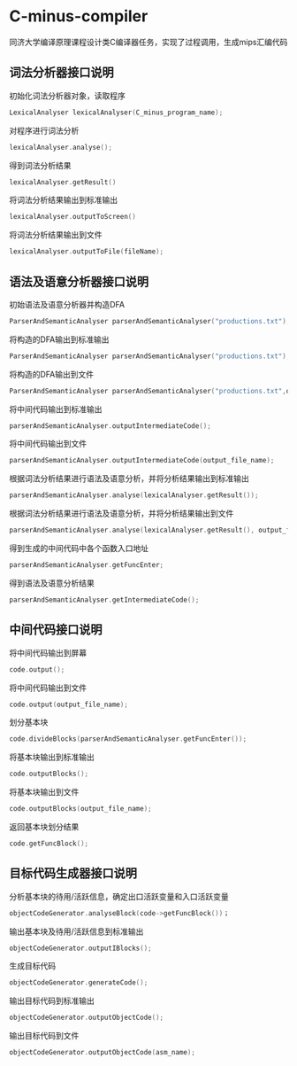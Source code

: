 # C-minus-compiler
同济大学编译原理课程设计类C编译器任务，实现了过程调用，生成mips汇编代码

## 词法分析器接口说明
初始化词法分析器对象，读取程序
```C++
LexicalAnalyser lexicalAnalyser(C_minus_program_name);
```
对程序进行词法分析
```C++
lexicalAnalyser.analyse();
```

得到词法分析结果
```C++
lexicalAnalyser.getResult()
```

将词法分析结果输出到标准输出
```C++
lexicalAnalyser.outputToScreen()
```

将词法分析结果输出到文件
```C++
lexicalAnalyser.outputToFile(fileName);
```

## 语法及语意分析器接口说明
初始语法及语意分析器并构造DFA
```C++
ParserAndSemanticAnalyser parserAndSemanticAnalyser("productions.txt");
```

将构造的DFA输出到标准输出
```C++
ParserAndSemanticAnalyser parserAndSemanticAnalyser("productions.txt");
```

将构造的DFA输出到文件
```C++
ParserAndSemanticAnalyser parserAndSemanticAnalyser("productions.txt",output_file_name);
```

将中间代码输出到标准输出
```C++
parserAndSemanticAnalyser.outputIntermediateCode();
```

将中间代码输出到文件
```C++
parserAndSemanticAnalyser.outputIntermediateCode(output_file_name);
```

根据词法分析结果进行语法及语意分析，并将分析结果输出到标准输出
```C++
parserAndSemanticAnalyser.analyse(lexicalAnalyser.getResult());
```

根据词法分析结果进行语法及语意分析，并将分析结果输出到文件
```C++
parserAndSemanticAnalyser.analyse(lexicalAnalyser.getResult(), output_file_name);
```

得到生成的中间代码中各个函数入口地址
```C++
parserAndSemanticAnalyser.getFuncEnter;
```

得到语法及语意分析结果
```C++
parserAndSemanticAnalyser.getIntermediateCode();
```

## 中间代码接口说明
将中间代码输出到屏幕
```C++
code.output();
```

将中间代码输出到文件
```C++
code.output(output_file_name);
```

划分基本块
```C++
code.divideBlocks(parserAndSemanticAnalyser.getFuncEnter());
```

将基本块输出到标准输出
```C++
code.outputBlocks();
```

将基本块输出到文件
```C++
code.outputBlocks(output_file_name);
```

返回基本块划分结果
```C++
code.getFuncBlock();
```

## 目标代码生成器接口说明
分析基本块的待用/活跃信息，确定出口活跃变量和入口活跃变量
```C++
objectCodeGenerator.analyseBlock(code->getFuncBlock())；
```

输出基本块及待用/活跃信息到标准输出
```C++
objectCodeGenerator.outputIBlocks();
```

生成目标代码
```C++
objectCodeGenerator.generateCode();
```

输出目标代码到标准输出
```C++
objectCodeGenerator.outputObjectCode();
```

输出目标代码到文件
```C++
objectCodeGenerator.outputObjectCode(asm_name);
```
